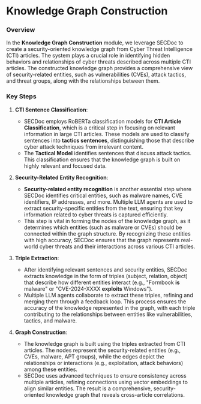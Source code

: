 # Knowledge Graph Construction

### Overview
In the **Knowledge Graph Construction** module, we leverage SECDoc to create a security-oriented knowledge graph from Cyber Threat Intelligence (CTI) articles. The system plays a crucial role in identifying hidden behaviors and relationships of cyber threats described across multiple CTI articles. The constructed knowledge graph provides a comprehensive view of security-related entities, such as vulnerabilities (CVEs), attack tactics, and threat groups, along with the relationships between them.

### Key Steps

1. **CTI Sentence Classification**:
   - SECDoc employs RoBERTa classification models for **CTI Article Classification**, which is a critical step in focusing on relevant information in large CTI articles. These models are used to classify sentences into **tactics sentences**, distinguishing those that describe cyber attack techniques from irrelevant content.
   - The **Tactical Model** identifies sentences that discuss attack tactics. This classification ensures that the knowledge graph is built on highly relevant and focused data.

2. **Security-Related Entity Recognition**:
   - **Security-related entity recognition** is another essential step where SECDoc identifies critical entities, such as malware names, CVE identifiers, IP addresses, and more. Multiple LLM agents are used to extract security-specific entities from the text, ensuring that key information related to cyber threats is captured efficiently.
   - This step is vital in forming the nodes of the knowledge graph, as it determines which entities (such as malware or CVEs) should be connected within the graph structure. By recognizing these entities with high accuracy, SECDoc ensures that the graph represents real-world cyber threats and their interactions across various CTI articles.

3. **Triple Extraction**:
   - After identifying relevant sentences and security entities, SECDoc extracts knowledge in the form of triples (subject, relation, object) that describe how different entities interact (e.g., "Formbook **is** malware" or "CVE-2024-XXXX **exploits** Windows").
   - Multiple LLM agents collaborate to extract these triples, refining and merging them through a feedback loop. This process ensures the accuracy of the knowledge represented in the graph, with each triple contributing to the relationships between entities like vulnerabilities, tactics, and malware.

4. **Graph Construction**:
   - The knowledge graph is built using the triples extracted from CTI articles. The nodes represent the security-related entities (e.g., CVEs, malware, APT groups), while the edges depict the relationships or interactions (e.g., exploitation, attack behaviors) among these entities.
   - SECDoc uses advanced techniques to ensure consistency across multiple articles, refining connections using vector embeddings to align similar entities. The result is a comprehensive, security-oriented knowledge graph that reveals cross-article correlations.


